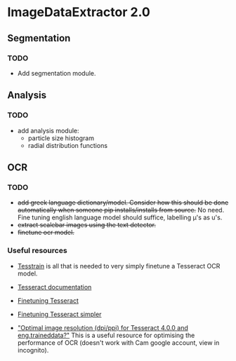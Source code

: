 # ImageDataExtractor 2.0

## Segmentation

### TODO

- Add segmentation module.

## Analysis

### TODO

- add analysis module:
    - particle size histogram
    - radial distribution functions

## OCR

### TODO

- ~~add greek language dictionary/model. Consider how this should be done automatically when someone pip installs/installs from source.~~ No need. Fine tuning english language model should suffice, labelling μ's as u's.
- ~~extract scalebar images using the text detector.~~
- ~~finetune ocr model.~~

### Useful resources

- [Tesstrain](https://github.com/tesseract-ocr/tesstrain) is all that is needed to very simply finetune a Tesseract OCR model. 

- [Tesseract documentation](https://github.com/tesseract-ocr/tessdoc)

- [Finetuning Tesseract](https://github.com/tesseract-ocr/tessdoc/blob/master/TrainingTesseract-4.00---Finetune.md) 

- [Finetuning Tesseract simpler](https://medium.com/@guiem/how-to-train-tesseract-4-ebe5881ff3b7) 

- ["Optimal image resolution (dpi/ppi) for Tesseract 4.0.0 and eng.traineddata?"](https://groups.google.com/forum/#!msg/tesseract-ocr/Wdh_JJwnw94/24JHDYQbBQAJ) This is a useful resource for optimising the performance of OCR (doesn't work with Cam google account, view in incognito).